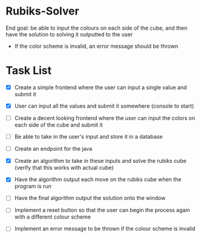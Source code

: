 # Rubiks-Solver
End goal: be able to input the colours on each side of the cube, and then have the solution to solving it outputted to the user
- If the color scheme is invalid, an error message should be thrown



# Task List
- [x] Create a simple frontend where the user can input a single value and submit it
- [x] User can input all the values and submit it somewhere (console to start)
- [ ] Create a decent looking frontend where the user can input the colors on each side of the cube and submit it
- [ ] Be able to take in the user's input and store it in a database
- [ ] Create an endpoint for the java
- [x] Create an algorithm to take in these inputs and solve the rubiks cube (verify that this works with actual cube)
- [x] Have the algorithm output each move on the rubiks cube when the program is run
- [ ] Have the final algorithm output the solution onto the window
- [ ] Implement a reset button so that the user can begin the process again with a different colour scheme
- [ ] Implement an error message to be thrown if the colour scheme is invalid

